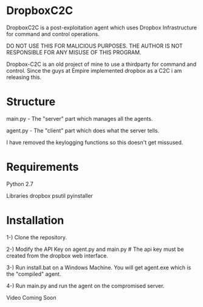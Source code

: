 # DropboxC2C
DropboxC2C is a post-exploitation agent which uses Dropbox Infrastructure for command and control operations.

DO NOT USE THIS FOR MALICIOUS PURPOSES. THE AUTHOR IS NOT RESPONSIBLE FOR ANY MISUSE OF THIS PROGRAM.

Dropbox-C2C is an old project of mine to use a thirdparty for command and control. Since the guys at Empire implemented dropbox as a C2C i am releasing this.

# Structure


main.py - The "server" part which manages all the agents.

agent.py - The "client" part which does what the server tells.

I have removed the keylogging functions so this doesn't get missused.

# Requirements

Python 2.7


Libraries
dropbox 
psutil
pyinstaller

# Installation

1-) Clone the repository.

2-) Modify the API Key on agent.py and main.py # The api key must be created from the dropbox web interface.

3-) Run install.bat on a Windows Machine. You will get agent.exe which is the "compiled" agent.

4-) Run main.py and run the agent on the compromised server.

Video Coming Soon
